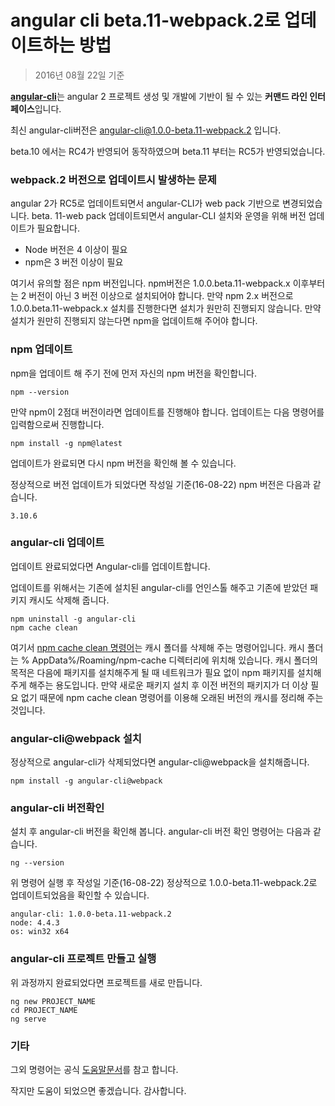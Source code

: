 # angular cli beta.11-webpack.2로 업데이트하는 방법 #

> 2016년 08월 22일 기준

[**angular-cli**](https://github.com/angular/angular-cli)는 angular 2 프로젝트 생성 및 개발에 기반이 될 수 있는 **커맨드 라인 인터페이스**입니다.

최신 angular-cli버전은 angular-cli@1.0.0-beta.11-webpack.2 입니다.

beta.10 에서는 RC4가 반영되어 동작하였으며 beta.11 부터는 RC5가 반영되었습니다.

### webpack.2 버전으로 업데이트시 발생하는 문제 ###

angular 2가 RC5로 업데이트되면서 angular-CLI가 web pack 기반으로 변경되었습니다. beta. 11-web pack 업데이트되면서 angular-CLI 설치와 운영을 위해 버전 업데이트가 필요합니다. 

- Node 버전은 4 이상이 필요
- npm은 3 버전 이상이 필요

여기서 유의할 점은 npm 버전입니다. npm버전은 1.0.0.beta.11-webpack.x 이후부터는 2 버전이 아닌 3 버전 이상으로 설치되어야 합니다.  만약 npm 2.x 버전으로 1.0.0.beta.11-webpack.x 설치를 진행한다면 설치가 원만히 진행되지 않습니다. 만약 설치가 원만히 진행되지 않는다면 npm을 업데이트해 주어야 합니다. 

### npm 업데이트 ###

npm을 업데이트 해 주기 전에 먼저 자신의 npm 버전을 확인합니다.

	npm --version

만약 npm이 2점대 버전이라면 업데이트를 진행해야 합니다. 업데이트는 다음 명령어를 입력함으로써 진행합니다. 

	npm install -g npm@latest

업데이트가 완료되면 다시 npm 버전을 확인해 볼 수 있습니다. 

정상적으로 버전 업데이트가 되었다면 작성일 기준(16-08-22) npm 버전은 다음과 같습니다.

	3.10.6

### angular-cli 업데이트 ###

업데이트 완료되었다면 Angular-cli를 업데이트합니다. 

업데이트를 위해서는 기존에 설치된 angular-cli를 언인스톨 해주고 기존에 받았던 패키지 캐시도 삭제해 줍니다. 

	npm uninstall -g angular-cli
	npm cache clean

여기서 [npm cache clean 명령어](https://docs.npmjs.com/cli/cache)는 캐시 폴더를 삭제해 주는 명령어입니다. 캐시 폴더는 % AppData%/Roaming/npm-cache 디렉터리에 위치해 있습니다. 캐시 폴더의 목적은 다음에 패키지를 설치해주게 될 때 네트워크가 필요 없이 npm 패키지를 설치해주게 해주는 용도입니다. 만약 새로운 패키지 설치 후 이전 버전의 패키지가 더 이상 필요 없기 때문에 npm cache clean 명령어를 이용해 오래된 버전의 캐시를 정리해 주는 것입니다. 

### angular-cli@webpack 설치 ###

정상적으로 angular-cli가 삭제되었다면 angular-cli@webpack을 설치해줍니다.

	npm install -g angular-cli@webpack

### angular-cli 버전확인 ###

설치 후 angular-cli 버전을 확인해 봅니다. angular-cli 버전 확인 명령어는 다음과 같습니다. 

	ng --version

위 명령어 실행 후 작성일 기준(16-08-22) 정상적으로 1.0.0-beta.11-webpack.2로 업데이트되었음을 확인할 수 있습니다. 

	angular-cli: 1.0.0-beta.11-webpack.2
	node: 4.4.3
	os: win32 x64

### angular-cli 프로젝트 만들고 실행 ###

위 과정까지 완료되었다면 프로젝트를 새로 만듭니다.

	ng new PROJECT_NAME
	cd PROJECT_NAME
	ng serve

### 기타 ###

그외 명령어는 공식 [도움말문서](https://github.com/angular/angular-cli)를 참고 합니다. 

작지만 도움이 되었으면 좋겠습니다. 감사합니다.